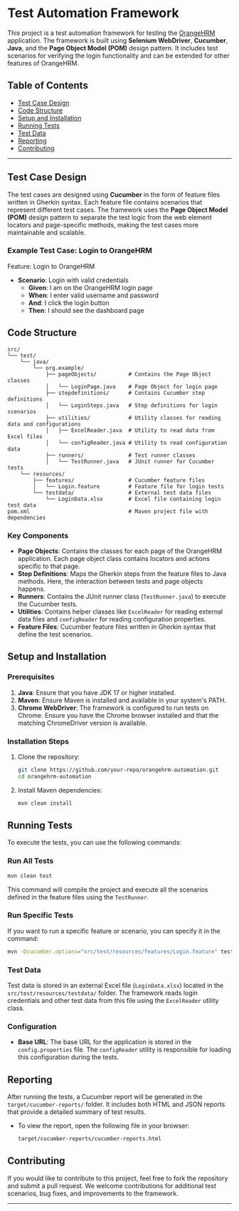 
# Test Automation Framework

This project is a test automation framework for testing the [OrangeHRM](https://www.orangehrm.com/) application. The framework is built using **Selenium WebDriver**, **Cucumber**, **Java**, and the **Page Object Model (POM)** design pattern. It includes test scenarios for verifying the login functionality and can be extended for other features of OrangeHRM.

## Table of Contents

- [Test Case Design](#test-case-design)
- [Code Structure](#code-structure)
- [Setup and Installation](#setup-and-installation)
- [Running Tests](#running-tests)
- [Test Data](#test-data)
- [Reporting](#reporting)
- [Contributing](#contributing)

---

## Test Case Design

The test cases are designed using **Cucumber** in the form of feature files written in Gherkin syntax. Each feature file contains scenarios that represent different test cases. The framework uses the **Page Object Model (POM)** design pattern to separate the test logic from the web element locators and page-specific methods, making the test cases more maintainable and scalable.

### Example Test Case: Login to OrangeHRM

Feature: Login to OrangeHRM  
  - **Scenario**: Login with valid credentials  
    - **Given**: I am on the OrangeHRM login page  
    - **When**: I enter valid username and password  
    - **And**: I click the login button  
    - **Then**: I should see the dashboard page  

## Code Structure

```
src/
└── test/
    └── java/
        └── org.example/
            ├── pageObjects/          # Contains the Page Object classes
            │   └── LoginPage.java    # Page Object for login page
            ├── stepdefinitions/      # Contains Cucumber step definitions
            │   └── LoginSteps.java   # Step definitions for login scenarios
            ├── utilities/            # Utility classes for reading data and configurations
            │   ├── ExcelReader.java  # Utility to read data from Excel files
            │   └── configReader.java # Utility to read configuration data
            ├── runners/              # Test runner classes
            │   └── TestRunner.java   # JUnit runner for Cucumber tests
    └── resources/
        ├── features/                 # Cucumber feature files
        │   └── Login.feature         # Feature file for login tests
        └── testdata/                 # External test data files
            └── LoginData.xlsx        # Excel file containing login test data
pom.xml                               # Maven project file with dependencies
```

### Key Components

- **Page Objects**: Contains the classes for each page of the OrangeHRM application. Each page object class contains locators and actions specific to that page.
- **Step Definitions**: Maps the Gherkin steps from the feature files to Java methods. Here, the interaction between tests and page objects happens.
- **Runners**: Contains the JUnit runner class (`TestRunner.java`) to execute the Cucumber tests.
- **Utilities**: Contains helper classes like `ExcelReader` for reading external data files and `configReader` for reading configuration properties.
- **Feature Files**: Cucumber feature files written in Gherkin syntax that define the test scenarios.

## Setup and Installation

### Prerequisites

1. **Java**: Ensure that you have JDK 17 or higher installed.
2. **Maven**: Ensure Maven is installed and available in your system's PATH.
3. **Chrome WebDriver**: The framework is configured to run tests on Chrome. Ensure you have the Chrome browser installed and that the matching ChromeDriver version is available.

### Installation Steps

1. Clone the repository:
   ```bash
   git clone https://github.com/your-repo/orangehrm-automation.git
   cd orangehrm-automation
   ```

2. Install Maven dependencies:
   ```bash
   mvn clean install
   ```

## Running Tests

To execute the tests, you can use the following commands:

### Run All Tests
```bash
mvn clean test
```

This command will compile the project and execute all the scenarios defined in the feature files using the `TestRunner`.

### Run Specific Tests
If you want to run a specific feature or scenario, you can specify it in the command:
```bash
mvn -Dcucumber.options="src/test/resources/features/Login.feature" test
```

### Test Data

Test data is stored in an external Excel file (`LoginData.xlsx`) located in the `src/test/resources/testdata/` folder. The framework reads login credentials and other test data from this file using the `ExcelReader` utility class.

### Configuration

- **Base URL**: The base URL for the application is stored in the `config.properties` file. The `configReader` utility is responsible for loading this configuration during the tests.

## Reporting

After running the tests, a Cucumber report will be generated in the `target/cucumber-reports/` folder. It includes both HTML and JSON reports that provide a detailed summary of test results.

- To view the report, open the following file in your browser:
  ```bash
  target/cucumber-reports/cucumber-reports.html
  ```

## Contributing

If you would like to contribute to this project, feel free to fork the repository and submit a pull request. We welcome contributions for additional test scenarios, bug fixes, and improvements to the framework.

---

